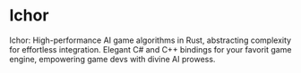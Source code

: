 # Ichor
Ichor: High-performance AI game algorithms in Rust, abstracting complexity for effortless integration. Elegant C# and C++ bindings for your favorit game engine, empowering game devs with divine AI prowess.
